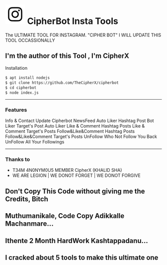 # ![Image](Instagram2016_white-(64px).png) CipherBot Insta Tools

The ULTIMATE TOOL FOR INSTAGRAM. "CIPHER BOT"
 I WILL UPDATE THIS TOOL OCCASSIONALLY

I'm the author of this Tool , I'm CipherX
----

Installation

```
$ apt install nodejs
$ git clone https://github.com/TheCipherX/cipherbot
$ cd cipherbot
$ node index.js
```

----

### Features
Info & Contact
Update Cipherbot
NewsFeed Auto Liker
Hashtag Post Bot Liker
Target's Post Auto Liker
Like & Comment Hashtag Posts
Like & Comment  Target's Posts
Follow&Like&Comment Hashtag Posts
Follow&Like&Comment  Target's Posts
UnFollow Who Not Follow You Back
UnFollow All Your Followings

----

### Thanks to

* T34M 4N0NYM0U5 MEMBER CipherX (KHALID SHA)
* WE ARE LEGION | WE DONOT FORGET | WE DONOT FORGIVE 

## Don't Copy This Code without giving me the Credits, Bitch

## Muthumanikale, Code Copy Adikkalle Machanmare...
## Ithente 2 Month HardWork Kashtappadanu...
## I cracked about 5 tools to make this ultimate one
